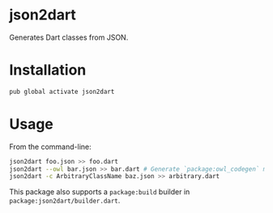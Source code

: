 # json2dart
Generates Dart classes from JSON.

# Installation
```bash
pub global activate json2dart
```

# Usage
From the command-line:

```bash
json2dart foo.json >> foo.dart
json2dart --owl bar.json >> bar.dart # Generate `package:owl_codegen` metadata as well
json2dart -c ArbitraryClassName baz.json >> arbitrary.dart
```

This package also supports a `package:build` builder in `package:json2dart/builder.dart`.